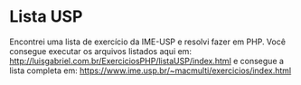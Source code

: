 # Lista USP
Encontrei uma lista de exercício da IME-USP e resolvi fazer em PHP.
Você consegue executar os arquivos listados aqui em: http://luisgabriel.com.br/ExerciciosPHP/listaUSP/index.html
e consegue a lista completa em: https://www.ime.usp.br/~macmulti/exercicios/index.html
